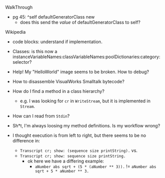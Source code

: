 WalkThrough
* pg 45: ^self defaultGeneratorClass new
    * does this send the _value_ of defaultGeneratorClass to self?


Wikipedia
* code blocks: understand if implementation.
* Classes: is this now a instanceVariableNames:classVariableNames:poolDictionaries:category: selector?


* Help! My "HelloWorld" image seems to be broken. How to debug?
* How to disassemble VisualWorks Smalltalk bytecode?

* How do I find a method in a class hierarchy?
    * e.g. I was looking for `cr` in `WriteStream`, but it is implemented in `Stream`.
* How can I read from `Stdin`?
* Sh*t, I'm always loosing my method definitions. Is my workflow wrong?
* I thought execution is from left to right, but there seems to be no difference in:
    * `Transcript cr; show: (sequence size printString).` vs.
    * `Transcript cr; show: sequence size printString.`
        * ok here we have a differing example:
            * `aNumber abs sqrt + (5 * (aNumber ** 3)).` != `aNumber abs sqrt + 5 * aNumber ** 3.`
